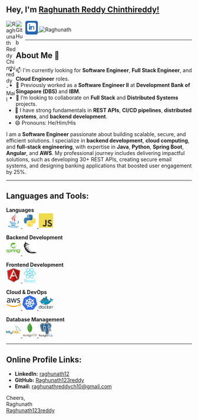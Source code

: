 ## Hey, I'm [Raghunath Reddy Chinthireddy!](https://github.com/Raghunath123reddy)
<a href="https://www.linkedin.com/in/raghunath12/" target="_blank">
  <div style="background-color:#2867B2; display: inline-block; padding: 5px; border-radius: 5px;">
    <svg xmlns="http://www.w3.org/2000/svg" width="24" height="24" fill="white" viewBox="0 0 24 24">
      <path d="M19 0h-14c-2.761 0-5 2.239-5 5v14c0 2.761 2.239 5 5 5h14c2.761 0 5-2.239 5-5v-14c0-2.761-2.239-5-5-5zm-11 19h-3v-10h3v10zm-1.5-11.25c-.966 0-1.75-.783-1.75-1.75s.784-1.75 1.75-1.75 1.75.783 1.75 1.75-.784 1.75-1.75 1.75zm13.5 11.25h-3v-5.5c0-1.381-.448-2.5-2.5-2.5-1.482 0-2.5 1.246-2.5 2.5v5.5h-3v-10h3v1.408c.408-.75 1.603-1.408 3.5-1.408 2.623 0 3.5 1.714 3.5 4.092v5.908z"/>
    </svg>
  </div>
</a>

<a href="mailto:raghunathreddych10@gmail.com">
  <img align="left" alt="Raghunath Reddy Chinthireddy - Mail" width="26px" src="https://img.icons8.com/ios-glyphs/30/000000/new-post.png"/>
</a>

<a href="https://github.com/Raghunath123reddy">
  <img align="left" alt="GitHub" width="26px" src="https://cdn.jsdelivr.net/npm/simple-icons@v3/icons/github.svg"/>
</a>

<img src="https://komarev.com/ghpvc/?username=Raghunath123reddy" alt="Raghunath"/>

---

## About Me 🚀

- 📫 I'm currently looking for **Software Engineer**, **Full Stack Engineer**, and **Cloud Engineer** roles.  
- 🌱 Previously worked as a **Software Engineer II** at **Development Bank of Singapore (DBS)** and **IBM**.  
- 👯 I’m looking to collaborate on **Full Stack** and **Distributed Systems** projects.  
- 💬 I have strong fundamentals in **REST APIs**, **CI/CD pipelines**, **distributed systems**, and **backend development**.  
- 😄 Pronouns: He/Him/His  

I am a **Software Engineer** passionate about building scalable, secure, and efficient solutions. I specialize in **backend development**, **cloud computing**, and **full-stack engineering**, with expertise in **Java**, **Python**, **Spring Boot**, **Angular**, and **AWS**. My professional journey includes delivering impactful solutions, such as developing 30+ REST APIs, creating secure email systems, and designing banking applications that boosted user engagement by 25%.

---

## **Languages and Tools:**  

<p align="left">
<strong>Languages</strong><br>
<a href="https://www.java.com" target="_blank" rel="noreferrer">
<img src="https://raw.githubusercontent.com/devicons/devicon/master/icons/java/java-original.svg" alt="java" width="40" height="40"/>
</a>
<a href="https://www.python.org" target="_blank" rel="noreferrer">
<img src="https://raw.githubusercontent.com/devicons/devicon/master/icons/python/python-original.svg" alt="python" width="40" height="40"/>
</a>
<a href="https://www.javascript.com" target="_blank" rel="noreferrer">
<img src="https://raw.githubusercontent.com/devicons/devicon/master/icons/javascript/javascript-original.svg" alt="javascript" width="40" height="40"/>
</a>

<strong>Backend Development</strong><br>
<a href="https://spring.io/projects/spring-boot" target="_blank" rel="noreferrer">
<img src="https://raw.githubusercontent.com/devicons/devicon/master/icons/spring/spring-original-wordmark.svg" alt="spring boot" width="40" height="40"/>
</a>
<a href="https://flask.palletsprojects.com/" target="_blank" rel="noreferrer">
<img src="https://raw.githubusercontent.com/devicons/devicon/master/icons/flask/flask-original.svg" alt="flask" width="40" height="40"/>
</a>

<strong>Frontend Development</strong><br>
<a href="https://angular.io/" target="_blank" rel="noreferrer">
<img src="https://raw.githubusercontent.com/devicons/devicon/master/icons/angularjs/angularjs-original.svg" alt="angular" width="40" height="40"/>
</a>
<a href="https://reactjs.org/" target="_blank" rel="noreferrer">
<img src="https://raw.githubusercontent.com/devicons/devicon/master/icons/react/react-original-wordmark.svg" alt="react" width="40" height="40"/>
</a>

<strong>Cloud & DevOps</strong><br>
<a href="https://aws.amazon.com" target="_blank" rel="noreferrer">
<img src="https://raw.githubusercontent.com/devicons/devicon/master/icons/amazonwebservices/amazonwebservices-original-wordmark.svg" alt="aws" width="40" height="40"/>
</a>
<a href="https://kubernetes.io" target="_blank" rel="noreferrer">
<img src="https://raw.githubusercontent.com/devicons/devicon/master/icons/kubernetes/kubernetes-plain.svg" alt="kubernetes" width="40" height="40"/>
</a>
<a href="https://www.docker.com/" target="_blank" rel="noreferrer">
<img src="https://raw.githubusercontent.com/devicons/devicon/master/icons/docker/docker-original-wordmark.svg" alt="docker" width="40" height="40"/>
</a>

<strong>Database Management</strong><br>
<a href="https://www.mysql.com/" target="_blank" rel="noreferrer">
<img src="https://raw.githubusercontent.com/devicons/devicon/master/icons/mysql/mysql-original-wordmark.svg" alt="mysql" width="40" height="40"/>
</a>
<a href="https://www.mongodb.com/" target="_blank" rel="noreferrer">
<img src="https://raw.githubusercontent.com/devicons/devicon/master/icons/mongodb/mongodb-original-wordmark.svg" alt="mongodb" width="40" height="40"/>
</a>
<a href="https://www.postgresql.org/" target="_blank" rel="noreferrer">
<img src="https://raw.githubusercontent.com/devicons/devicon/master/icons/postgresql/postgresql-original-wordmark.svg" alt="postgresql" width="40" height="40"/>
</a>

</p>

---

## **Online Profile Links:**

- **LinkedIn:** [raghunath12](https://www.linkedin.com/in/raghunath12/)  
- **GitHub:** [Raghunath123reddy](https://github.com/Raghunath123reddy)  
- **Email:** [raghunathreddych10@gmail.com](mailto:raghunathreddych10@gmail.com)

Cheers,  
Raghunath  
[Raghunath123reddy](https://github.com/Raghunath123reddy)
